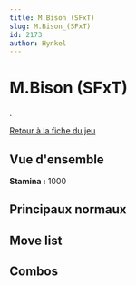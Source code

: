 ```yaml
---
title: M.Bison (SFxT)
slug: M.Bison_(SFxT)
id: 2173
author: Hynkel
---
```


# M.Bison (SFxT)

.

[Retour à la fiche du jeu](Street_Fighter_x_Tekken "wikilink")

## Vue d'ensemble

**Stamina :** 1000

## Principaux normaux

## Move list

## Combos
